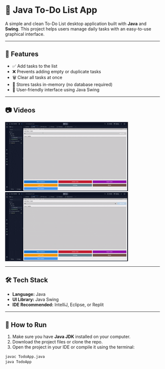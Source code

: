 # 📝 Java To-Do List App

A simple and clean To-Do List desktop application built with **Java** and **Swing**. This project helps users manage daily tasks with an easy-to-use graphical interface.

---

## 📌 Features

- ✅ Add tasks to the list  
- ❌ Prevents adding empty or duplicate tasks  
- 🗑️ Clear all tasks at once  
- 💾 Stores tasks in-memory (no database required)  
- 🎨 User-friendly interface using Java Swing  

---

## 📷 Videos

![gif1](https://raw.githubusercontent.com/r1zchi/Java-Todo-list/main/readme-gif/javatodolist1.gif)
![gif2](https://raw.githubusercontent.com/r1zchi/Java-Todo-list/main/readme-gif/javatodolist2.gif)

---

## 🛠️ Tech Stack

- **Language:** Java  
- **UI Library:** Java Swing  
- **IDE Recommended:** IntelliJ, Eclipse, or Replit  

---

## 🚀 How to Run

1. Make sure you have **Java JDK** installed on your computer.
2. Download the project files or clone the repo.
3. Open the project in your IDE or compile it using the terminal:

```bash
javac TodoApp.java
java TodoApp
